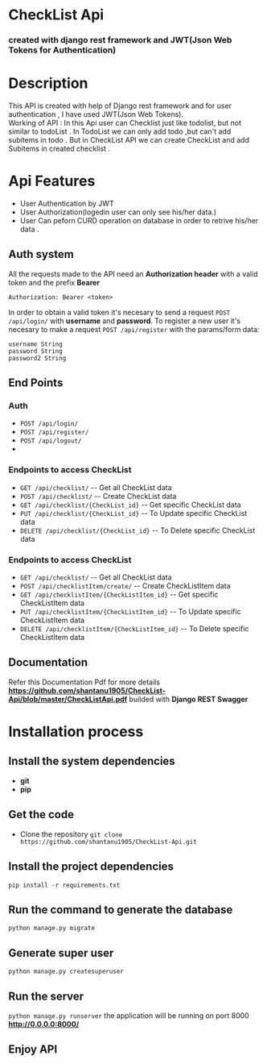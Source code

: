 # CheckList Api
### created with django rest framework and JWT(Json Web Tokens for Authentication)

# Description
This API is created with help of Django rest framework and for user authentication , I have used JWT(Json Web Tokens). <br>
  Working of API   : In this Api user can Checklist just like todolist, but not similar to todoList . In TodoList we can only add todo ,but can't add subitems in todo . 
But in CheckList API we can create CheckList and add Subitems in created checklist .

# Api Features 
* User Authentication by JWT
* User Authorization(logedin user can only see his/her data.)
* User Can peforn CURD operation on database in order to retrive his/her data .
## Auth system

All the requests made to the API need an **Authorization header** with a valid token and the prefix **Bearer**

```Authorization: Bearer <token>```

In order to obtain a valid token it's necesary to send a request `POST /api/login/` with **username** and **password**. To register a new user it's necesary to make a request `POST /api/register` with the params/form data:
```
username String
password String
password2 String
```

## End Points
### Auth
* `POST /api/login/`
* `POST /api/register/`
* `POST /api/logout/`
* 

### Endpoints to access CheckList 
* `GET /api/checklist/`                    -- Get all CheckList data
* `POST /api/checklist/`                   -- Create CheckList data
* `GET /api/checklist/{CheckList_id}`      -- Get specific CheckList data
* `PUT /api/checklist/{CheckList_id}`      -- To Update specific CheckList data
* `DELETE /api/checklist/{CheckList_id}`   -- To Delete specific CheckList data


### Endpoints to access CheckList 
* `GET /api/checklist/`                               -- Get all CheckList data
* `POST /api/checklistItem/create/`                   -- Create CheckListItem data
* `GET /api/checklistItem/{CheckListItem_id}`         -- Get specific CheckListItem data
* `PUT /api/checklistItem/{CheckListItem_id}`         -- To Update specific CheckListItem data
* `DELETE /api/checklistItem/{CheckListItem_id}`      -- To Delete specific CheckListItem data

## Documentation
Refer this Documentation Pdf for more details **https://github.com/shantanu1905/CheckList-Api/blob/master/CheckListApi.pdf** builded with **Django REST Swagger**

# Installation process 

## Install the system dependencies
* **git** 
* **pip**

## Get the code
* Clone the repository
`git clone https://github.com/shantanu1905/CheckList-Api.git`

## Install the project dependencies

`pip install -r requirements.txt`

## Run the command to generate the database
`python manage.py migrate`

## Generate super user
`python manage.py createsuperuser`

## Run the server
`python manage.py runserver` the application will be running on port 8000 **http://0.0.0.0:8000/**

## Enjoy API

